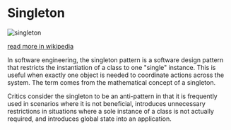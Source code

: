 # Singleton

![singleton](https://upload.wikimedia.org/wikipedia/commons/thumb/f/fb/Singleton_UML_class_diagram.svg/440px-Singleton_UML_class_diagram.svg.png)

[read more in wikipedia](https://en.wikipedia.org/wiki/Singleton_pattern)


In software engineering, the singleton pattern is a software design pattern that restricts the instantiation of a class to one "single" instance. This is useful when exactly one object is needed to coordinate actions across the system. The term comes from the mathematical concept of a singleton.

Critics consider the singleton to be an anti-pattern in that it is frequently used in scenarios where it is not beneficial, introduces unnecessary restrictions in situations where a sole instance of a class is not actually required, and introduces global state into an application.